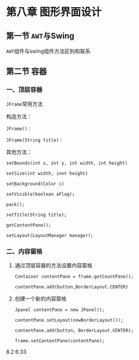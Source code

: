 # 第八章  图形界面设计



## 第一节 `AWT`与Swing

`AWT`组件与swing组件方法区别和联系

## 第二节 容器

### 一、顶层容器

`JFrame`常用方法

构造方法：

`JFrame()：`

`JFrame(String title)：`

其他方法：

`setBounds(int x, int y, int width, int height)`

`setSize(int width, innt height)`

`setBackground(Color c)`

`setVisible(boolean aFlag);`

`pack();`

`setTitle(String title);`

`getContentPane();`

`setLayout(LayoutManager manager);`

### 二、内容窗格

1. 通过顶层容器的方法设置内容窗格

   `Container contentPane = frame.getCountPane();`

   `contentPane.add(button,BorderLayout.CENTER)`

2. 创建一个新的内容窗格

   `Jpanel contentPane = new JPanel();`

   `contentPane.setLayout(newBorderLayout());`

   `contentPane.add(button, BorderLayout.CENTER);`

   `frame.setContentPane(contentPane);`

8.2  6:33

